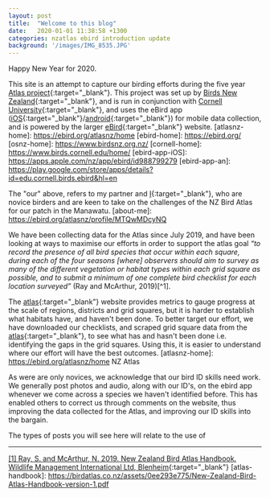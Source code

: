```yaml
---
layout: post
title:  "Welcome to this blog"
date:   2020-01-01 11:38:58 +1300
categories: nzatlas ebird introduction update
background: '/images/IMG_8535.JPG'
---
```

Happy New Year for 2020.

This site is an attempt to capture our birding efforts during the five year [Atlas project](atlasnz-home){:target="_blank"}. This project was set up by [Birds New Zealand](osnz-home){:target="_blank"}, and is run in conjunction with [Cornell University](cornell-home){:target="_blank"}, and uses the eBird app ([iOS](ebird-app-iOS){:target="_blank"}/[android](ebird-app-an){:target="_blank"}) for mobile data collection, and is powered by the larger [eBird](ebird-home){:target="_blank"} website.
[atlasnz-home]:  https://ebird.org/atlasnz/home
[ebird-home]:    https://ebird.org/
[osnz-home]:     https://www.birdsnz.org.nz/
[cornell-home]:  https://www.birds.cornell.edu/home/
[ebird-app-iOS]: https://apps.apple.com/nz/app/ebird/id988799279
[ebird-app-an]: https://play.google.com/store/apps/details?id=edu.cornell.birds.ebird&hl=en

The "our" above, refers to my partner and [I](about-me){:target="_blank"}, who are novice birders and are keen to take on the challenges of the NZ Bird Atlas for our patch in the Manawatu. 
[about-me]:      https://ebird.org/atlasnz/profile/MTQwMDcyNQ

We have been collecting data for the Atlas since July 2019, and have been looking at ways to maximise our efforts in order to support the atlas goal *“to record the presence of all bird species that occur within each square, during each of the four seasons [where] observers should aim to survey as many of the different vegetation or habitat types within each grid square as possible, and to submit a minimum of one complete bird checklist for each location surveyed”* (Ray and McArthur, 2019)[^1].

The [atlas](atlasnz-home){:target="_blank"} website provides metrics to gauge progress at the scale of regions, districts and grid squares, but it is harder to establish what habitats have, and haven't been done. To better target our effort, we have downloaded our checklists, and scraped grid square data from the [atlas](atlasnz-home){:target="_blank"}, to see what has and hasn't been done i.e. identifying the gaps in the grid squares. Using this, it is easier to understand where our effort will have the best outcomes.
[atlasnz-home]:  https://ebird.org/atlasnz/home NZ Atlas

As were are only novices, we acknowledge that our bird ID skills need work. We generally post photos and audio, along with our ID's, on the ebird app whenever we come across a species we haven't identified before. This has enabled others to correct us through comments on the website, thus improving the data collected for the Atlas, and improving our ID skills into the bargain.

The types of posts you will see here will relate to the use of 

---

[[1] Ray, S. and McArthur, N. 2019. New Zealand Bird Atlas Handbook. Wildlife Management International Ltd, Blenheim](atlas-handbook){:target="_blank"}
[atlas-handbook]: https://birdatlas.co.nz/assets/0ee293e775/New-Zealand-Bird-Atlas-Handbook-version-1.pdf